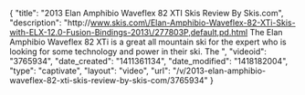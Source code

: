 {
    "title": "2013 Elan Amphibio Waveflex 82 XTI Skis Review By Skis.com",
    "description": "http:\/\/www.skis.com\/Elan-Amphibio-Waveflex-82-XTi-Skis-with-ELX-12.0-Fusion-Bindings-2013\/277803P,default,pd.html  The Elan Amphibio Waveflex 82 XTi is a great all mountain ski for the expert who is looking for some technology and power in their ski. The ",
    "videoid": "3765934",
    "date_created": "1411361134",
    "date_modified": "1418182004",
    "type": "captivate",
    "layout": "video",
    "url": "\/v\/2013-elan-amphibio-waveflex-82-xti-skis-review-by-skis-com\/3765934"
}